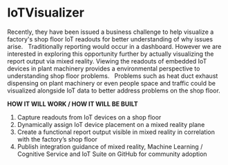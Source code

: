 # IoTVisualizer
Recently, they have been issued a business challenge to help visualize a factory's shop floor IoT readouts for better understanding of why issues arise.
 
Traditionally reporting would occur in a dashboard. However we are interested in exploring this opportunity further by actually visualizing the report output via mixed reality. Viewing the readouts of embedded IoT devices in plant machinery provides a environmental perspective to understanding shop floor problems.
 
Problems such as heat duct exhaust dispensing on plant machinery or even people space and traffic could be visualized alongside IoT data to better address problems on the shop floor.

<b>HOW IT WILL WORK / HOW IT WILL BE BUILT</b>
1. Capture readouts from IoT devices on a shop floor
2. Dynamically assign IoT device placement on a mixed reality plane
3. Create a functional report output visible in mixed reality in correlation with the factory’s shop floor
4. Publish integration guidance of mixed reality, Machine Learning / Cognitive Service and IoT Suite on GitHub for community adoption
